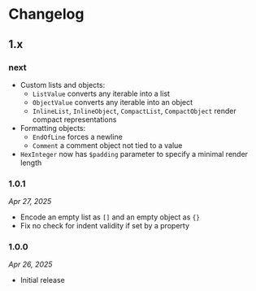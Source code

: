 # Changelog

## 1.x

### next

* Custom lists and objects:
  * `ListValue` converts any iterable into a list
  * `ObjectValue` converts any iterable into an object
  * `InlineList`, `InlineObject`, `CompactList`, `CompactObject` render compact representations
* Formatting objects:
  * `EndOfLine` forces a newline
  * `Comment` a comment object not tied to a value
* `HexInteger` now has `$padding` parameter to specify a minimal render length

### 1.0.1

*Apr 27, 2025*

* Encode an empty list as `[]` and an empty object as `{}`
* Fix no check for indent validity if set by a property

### 1.0.0

*Apr 26, 2025*

* Initial release
